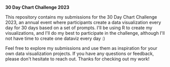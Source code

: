 **30 Day Chart Challenge 2023**

This repository contains my submissions for the 30 Day Chart Challenge 2023, an annual event where participants create a data visualization every day for 30 days based on a set of prompts. I'll be using R to create my visualizations, and I'll do my best to participate in the challenge, although I'll not have time to create one dataviz every day :) 

Feel free to explore my submissions and use them as inspiration for your own data visualization projects. If you have any questions or feedback, please don't hesitate to reach out. Thanks for checking out my work!
